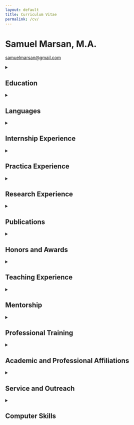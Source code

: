 ```yaml
---
layout: default
title: Curriculum Vitae
permalink: /cv/
---
```

# Samuel Marsan, M.A.
[samuelmarsan@gmail.com](mailto:samuelmarsan@gmail.com)

<details>
<summary><h2>Education</h2></summary>

**Ph.D.\*** Duke University, Clinical Psychology, Durham, NC 2017–2024  
Dissertation Proposal: *A Self-Report Measure of Body Image Quality of Life: Development of a Multi-Item Instrument for the Assessment of Transgender Experiences of Embodiment in Adolescents*  
Committee: Nancy Zucker, Ph.D. (Faculty Advisor), Melanie Bonner, Ph.D. (Chair), Sarah Gaither, Ph.D., Dane Whicker, Ph.D., Bryce Reeve, Ph.D.  
Internship: UTHealth Doctoral Psychology Internship Program (UTHDPIP)  
Internship Training Director: Katherine Loveland, Ph.D.  
Certificate of College Teaching  
Degree expected: 2024  
\*All but dissertation (ABD)  

**M.A.** Duke University, Clinical Psychology, Durham, NC December 2020  
Thesis: *Measurement of body image in transgender children: A scoping review.*  
Committee: Nancy Zucker, Ph.D. (Faculty Advisor), Melanie Bonner, Ph.D. (Chair), Sarah Gaither, Ph.D., Dane Whicker, Ph.D.  

**B.S.** University of North Carolina at Chapel Hill December 2014  
Psychology, Chapel Hill, NC  

**A.A.** The Honors College–Miami Dade College July 2012  
Business Administration, Miami Dade, FL  
English-Spanish Dual Language Program  

**A.A.\*** Miami Dade College, English for Academic Purposes (EAP) 2010  
Miami Dade, FL  
\*Non-degree pathway to a major in Pre-Bachelor of Arts  

**B.E.\*** Instituto Superior Politécnico José Antonio Echevería 2007–2009  
Telecommunications, Havana, Cuba  
\*Completed three full-time semesters of a Bachelor of Engineering (B.E.) program (studies interrupted by immigration to the United States)

</details>

<details>
<summary><h2>Languages</h2></summary>

**Spanish:** Native Language  
**English:** Bilingual Proficiency

</details>

<details>
<summary><h2>Internship Experience</h2></summary>

**UTHealth Doctoral Psychology Internship Program, Houston, TX | 2023-present**

**UTHealth Child and Family Psychotherapy Rotation | November 2023-June 2024**  
Louis A. Faillace, MD Department of Psychiatry & Behavioral Sciences  
Supervisors: Seema Jacobs, Ph.D., Jennifer Hughes, Ph.D., Leslie Taylor, Ph.D.

Deliver weekly evidence-based cognitive behavioral therapies for childhood externalizing behaviors, anxiety, specific phobia, depression, attention problems, hyperactivity, and autism. Treatment protocols used:  
- The Zones of Regulation  
- Facing your Fears  
- Exposure therapy  
- Parent training using the Research Units in Behavioral Intervention (RUBI)  

Conduct screening and intake sessions weekly  
Write intake reports weekly  
Average time spent monthly at this site: 45 hours  

**UTHealth C.L.A.S.S. (Changing Lives through Autism Spectrum Services) Clinic Rotation | July 2023-October 2023**  
Louis A. Faillace, MD Department of Psychiatry & Behavioral Sciences  
Supervisor: Katherine Loveland, Ph.D.

- Conducted diagnostic intake interviews twice weekly with adults with autism-related concerns  
- Administered the Autism Diagnostic Observation Schedule-2 (ADOS-2) once weekly, modules 3 and 4  
- Wrote 5 integrative psychological reports  
- Co-led a 10-week support group with 5 autistic adults navigating various types of relationships (e.g., familial, professional, romantic, etc.)  
- Led a 4-week support group for 18 Spanish-speaking parents, and 12 military families, of autistic young adults  
- Delivered weekly coaching sessions to autistic young adults in English or Spanish using modified motivational interviewing strategies  
- Supervised one practicum student in the delivery of weekly Cognitive Behavioral Therapy  
- Wrote intake reports twice weekly  
- Average time spent monthly at this site: 45 hours  

</details>

<details>
<summary><h2>Practica Experience</h2></summary>

**Child and Adolescent Health Psychology and Pediatric Neuropsychology | 2022-present**  
Duke University Department of Psychiatry and Behavioral Sciences  
Supervisors: Katharine Donlon, Ph.D., Sarah O'Rourke, Ph.D., Kyla Machell-Blalock, Ph.D.

- Assessed intellectual functioning of children and adolescents with brain tumors and related medical histories of vision, hearing, and motor impairments  
- Administered, scored, and interpreted neuropsychological assessments twice monthly  

Prepared integrative reports based on a variety of neuropsychology instruments:  
- Beery-Buktenica Developmental Test of Visual-Motor Integration-Sixth Edition (Beery VMI)  
- California Verbal Learning Test Children’s Version (CVLT-C)  
- Wechsler Abbreviated Scale of Intelligence-Second Edition (WASI-II)  
- Wechsler Intelligence Scale for Children-Fourth Edition (WISC-IV)  
- Wechsler Preschool & Primary Scale of Intelligence-Fourth Edition (WPPSI-IV)  
- Wechsler Adult Intelligence Scale-Fourth Edition (WAIS-IV)  
- Wide Range Assessment of Memory and Learning-Third Edition (WRAML3)  

- Delivered weekly evidence-based individual psychotherapy for children and adolescents with somatic symptoms and chronic conditions, such as Amplified Musculoskeletal Pain Syndrome (AMPS), using cognitive behavioral therapy (CBT) strategies  
- Worked within a multidisciplinary team composed of nurses, as well as physical and occupational therapists  
- Average time spent monthly at this site: 50 hours  

**Duke Center for Autism and Brain Development | 2021-2022**  
Duke University Department of Psychiatry and Behavioral Sciences  
Supervisor: Jill Howard, Ph.D.

- Initiated collaboration between the Duke Center for Autism and Brain Development and the Duke Child and Adolescent Gender Care Clinic  
- Conducted evidence-based diagnostic evaluation and treatment of autism spectrum disorders (ASD) and other neurodevelopmental disorders  
- Administered, scored, and interpreted psychodiagnostics assessments twice weekly  

Prepared psychological reports (twice monthly) based on a variety of instruments:  
- DSM-5 ASD Caregiver Interview Instrument  
- Parent-mediated telemedicine evaluation of ASD (TELE-ASD-PEDS)  
- Childhood Autism Rating Scale-2, High Functioning  
- Childhood Autism Rating Scale-2, Standard  
- Vineland Adaptive Behavior Scales-3-Interview  

Provided psychosocial support for children, adolescents, and young adults with autism in the context of individual and family therapy services, such as:  
- Program for the Education and Enrichment of Relational Skills (PEERS)  
- CBT for transgender adolescents with a gender-affirming focus  
- Parent training using the Research Units in Behavioral Intervention (RUBI)  
- School-based intervention  
- Stress and Anger Management Program (STAMP)  
- Family Intervention for Suicide Prevention (FISP)  
- Motivational interviewing (MI)  
- Organizational skills interventions  

- Worked within a multidisciplinary team composed of pediatric primary care physicians, endocrinologists, social workers, and speech-language pathologists  
- Spent 55 hours per month on average at this site  

**Duke Center for Eating Disorders | 2020-2021**  
Duke University Department of Psychiatry and Behavioral Sciences  
Supervisor: Nancy Zucker, Ph.D., Chantal Gil, Psy.D.

Delivered empirically validated treatments for youth and young adults with eating disorders, functional abdominal pain, gender dysphoria, and body dysmorphic disorder:  
- Enhanced CBT for eating disorders (CBT-E)  
- Family-Based Treatment (FBT)  
- Off the C.U.F.F. (Clear, Undisturbed, Firm, Funny): Parenting skills protocol for the management of disordered eating, adapted by Nancy Zucker, Ph.D. from FBT principles for parent support group settings  

Behavioral Therapies:  
- Acceptance and Commitment Therapy (ACT)  
- Feelings and Body Investigators (FBI)  
- Family Intervention for Suicide Prevention (FISP)  
- Unified Protocol (UP)  
- Co-led support groups of youth with Avoidant/Restrictive Food Intake Disorder (ARFID)  
- Co-led support groups for parents of youth with eating disorders  
- Consulted with multidisciplinary team of specialists in psychiatry, pediatrics, gastroenterology, endocrinology, and student health  
- Conducted ARFID psychodiagnostic interviews five times monthly via the Pica, ARFID, and Rumination Disorder Interview (PARDI) as part of an NIH-funded research project  
- Provided ongoing supervision to six Duke undergraduate peer health coaches who provided phone-based self-management support to their student peers  
- Spent 40 hours per month on average at this site  

**Psychosocial Treatment Clinic | 2019-2020**  
Duke University Department of Psychiatry and Behavioral Sciences  
Supervisors: Kyla Machell-Blalock, Ph.D., Chris Mauro, Ph.D.

Provided evidence-based interventions for children, adolescents and families struggling with anxiety and mood disorders using various protocols, such as:  
- Coping Cat and Cat Project (CBT)  
- Treatment for Adolescent Depression Study (TADS)  

Behavioral Therapies:  
- Family Intervention for Suicide Prevention (FISP)  
- Parent Training in Behavior Management for ADHD  
- School-based intervention  

- Conducted collaborative care with primary care providers for psychotropic medication management  
- Spent 30 hours per month on average at this site  

**The Duke Psychology Clinic | 2018-2019**  
Duke University Department of Psychology and Neuroscience  
Supervisors: Ron Batson, M.D. and David Rabiner, Ph.D.

Provided psychotherapy services for Duke undergraduates and adults from the broader Durham community with anxiety and mood disorders based on general principles, such as:  
- Therapeutic alliance  
- Language and reflection  
- Multiculturally informed practice  
- Mindfulness  
- Research-informed clinical decision-making  
- Integration of pharmacologic approaches, supervised by Ron Batson, M.D.  

- Conducted intake interviews, integrating with outcome measures for case conceptualizations  
- Administered projective tests and personality tests for case conceptualizations and treatment planning  
- Spent 20 hours per month on average at this site  

</details>

<details>
<summary><h2>Research Experience</h2></summary>

**Duke Population Science, Durham, NC | 2018–present**

**Qualitative Research Analyst, Transgender Health Measurement-Concept Elicitation Pilot Study (Pro00101113)**  
PI: Bryce Reeve, Ph.D., Advisor: Nancy Zucker, Ph.D.

- Led manuscript preparation for publication  
- Conducted Applied Thematic Analysis  
- Trained research staff on qualitative data analysis principles  
- Provided consultation on outreach and research recruitment strategies  
- Collaborated with local community partners in research-related decision-making within a community advisory board (CAB)

**Graduate Research Assistant, Using Clinical Data to Characterize and Generate Novel Hypotheses About the Pathophysiology of Gender Dysphoria (Pro00100256) | 2018–2019**  
PI: Deanna Adkins, M.D.

- Performed dataset cleanup and data management

**Duke Center for Eating Disorders, Durham, NC | 2015–present**

**Clinical Interviewer, Chompions! A treatment study for childhood Avoidant/Restrictive Food Intake Disorder (ARFID) (Pro00103645) | 2022–present**  
PI: Nancy Zucker, Ph.D.

- Trained research staff on the PARDI protocol  
- Conducted and scored ARFID diagnostic interviews, using the PARDI protocol

**Clinical Interviewer, Food Scientists: Investigation of Food Avoidance in Young Children (Pro00103430) | 2020–2021**  
PI: Nancy Zucker, Ph.D.

- Conducted and scored ARFID diagnostic interviews, using the PARDI protocol

**Graduate Research Assistant, The Duke Tummy Pain Study for Children: Feeling and Body Investigators (FBI) (Pro00043556) | 2018–2020**  
PI: Nancy Zucker, Ph.D.

- Translated informed consent form and recruitment materials into Spanish  
- Conducted mood induction and physiology laboratory sessions  
- Administered semi-structured parent and child interviews to monitor functional abdominal pain  
- Performed dataset cleanup and data management

**Clinical Research Specialist, Sr., Heart Rate Sensing and Response in Persons with Anorexia Nervosa (Pro00064421) | 2016–2017**  
PIs: Nancy Zucker, Ph.D., Kim Huffman, M.D., Ph.D.

- Collected anthropometric measurements of research participants  
- Piloted a heartbeat perception task  
- Piloted a water loading task  
- Conducted quantitative analysis of preliminary data for NIH grant application

**Clinical Research Specialist, Sr., Probiotic Treatment: The Role of the Gut Microbiome in Childhood Abdominal Pain and Anxiety (Pro00063870) | 2015–2017**  
PIs: Nancy Zucker, Ph.D., Richard Noel, M.D., Ph.D.

- Assisted in designing a pilot clinical trial testing the efficacy of a probiotic treatment  
- Managed registration and submission of the clinical trial to IRB, FDA (IND 16750), and ClinicalTrials.gov (NCT02711800)  
- Developed psychosocial stress-induction and biological specimen collection protocols for children  
- Managed preservation, transport, and storage of laboratory specimens

**Duke Center for Autism and Brain Development, Durham, NC | 2015–2019**

**Graduate Research Assistant, The Duke A+ Study (Pro00085435) | 2018–2019**  
PI: Geraldine Dawson, Ph.D.

- Assisted with behavioral management during autism diagnostic evaluation via the ADOS

**Graduate Research Assistant, The Autism Biomarker Consortium for Clinical Trials (Pro00065628) | 2016–2019**  
PI: Geraldine Dawson, Ph.D.

- Co-developed behavioral and social coding schemes via parent-child observation  
- Coded data using EthoVision XT and The Observer XT 12  
- Co-authored peer-reviewed article validating behavioral tracking data  
- Conducted quality control of observational data

**Clinical Research Specialist, Sr., Harnessing Technology to Improve Screening for Early Social and Communication Delays (Pro00053509) | 2015–2017**  
PIs: Geraldine Dawson, Ph.D., Helen Egger, M.D., Guillermo Sapiro, Ph.D.

- Coordinated piloting phase of a digital screening tool  
- Recruited toddler participants and caregivers in outpatient pediatric settings  
- Translated study materials into Spanish  
- Assessed cognitive functioning via MSEL  
- Created affect/gesture coding scheme using The Observer XT 12  
- Collaborated internationally on tool validation

**Duke Psychiatry and Behavioral Sciences, Durham, NC | Fall 2014**

**Community Engagement Assistant, Duke Integrated Pediatric Mental Health | Fall 2014**  
Directors: Helen Egger, M.D., Nicole Heilbron, Ph.D.

- Established community partnerships for referrals for LGBTQIA+ youth  
- Created a community resource guide of LGBTQIA+-affirming mental health providers

**University of North Carolina at Chapel Hill, Chapel Hill, NC | 2013–2014**

**Research Assistant, Road to Recovery from Eating Disorders Lab | 2013–2014**  
Director: Anna Bardone-Cone, Ph.D.

- Transcribed interviews of individuals with past eating disorders

**Research Assistant, Cognition and Addiction Biopsychology Lab | 2013–2014**  
Director: Charlotte Boettiger, Ph.D.

- Managed research visits  
- Administered attentional bias tasks using E-Prime  
- Conducted quantitative analysis  
- Completed independent study on depression and alcohol attentional bias  
- Co-authored peer-reviewed article on attentional bias and drinking behavior

</details>

<details>
<summary><h2>Publications</h2></summary>

### Peer-Reviewed Journal Publications

Ng, S., Liu, Y., Gaither, S., Marsan, S., & Zucker, N. (2021). The clash of culture and cuisine: A qualitative exploration of cultural tensions and attitudes toward food and body in Chinese young adult women. *International Journal of Eating Disorders, 54*(2), 174–183.

Hashemi, J., Dawson, G., Carpenter, K. L. H., Campbell, K., Qiu, Q., Espinosa, S., Marsan, S., Baker, J. P., Egger, H. L., & Sapiro, G. (2021). Computer Vision Analysis for Quantification of Autism Risk Behaviors. *IEEE Transactions on Affective Computing, 12*(1), 215–226.

Rivera-Cancel, A., Nicholas, J., Marsan, S., Herbert, B. M., Bulik, C., Loeb, K., & Zucker, N. (2020). Gut hypervigilance in anorexia nervosa: Implications for treatment. *Annals of Behavioral Medicine, 54*(Suppl. 1), S517–S517.

Zucker, N., Rivera-Cancel, A., Datta, N., Erwin, S., Julia, N., Caldwell, K., Ives, L., Romer, A., Marsan, S., Farber, M., & Maslow, G. (2020). Feeling and body investigators: A randomized controlled trial of a treatment for young children with functional abdominal pain. *Annals of Behavioral Medicine, 54*(Suppl. 1), S515–S515.

Sabatos-DeVito, M., Murias, M., Dawson, G., Howell, T., Yuan, A., Marsan, S., Bernier, R. A., Brandt, C. A., Chawarska, K., Dzuira, J. D., Faja, S., Jeste, S. S., Naples, A., Nelson, C. A., Shic, F., Sugar, C. A., Webb, S. J., McPartland, J. C., & Autism Biomarkers Consortium for Clinical Trials. (2019). Methodological considerations in the use of Noldus EthoVision XT video tracking of children with autism in multi-site studies. *Biological Psychology, 146*: 107712.

Campbell, K., Carpenter, K. L., Hashemi, J., Espinosa, S., Marsan, S., Borg, J. S., Chang, Z., Qiu, Q., Vermeer, S., Adler, E., Tepper, M., Egger, H. L., Baker, J. P., Sapiro, G., & Dawson, G. (2019). Computer vision analysis captures atypical attention in toddlers with autism. *Autism, 23*(3), 619–628.

Zucker, N., Mauro, C., Craske, M., Wagner, H. R., Datta, N., Hopkins, H., Caldwell, K., Kiridly, A., Marsan, S., Maslow, G., Mayer, E., Egger, H. (2017). Acceptance-based interoceptive exposure for young children with functional abdominal pain. *Behaviour Research and Therapy, 97*, 200–212.

Hashemi, J., Campbell, K., Carpenter, K., Harris, A., Qiu, Q., Tepper, M., Espinosa, S., Borg, J. S., Marsan, S., Calderbank, R., Baker, J., Egger, H., Dawson, G., & Sapiro, G. (2015). A scalable app for measuring autism risk behaviors in young children: A technical validity and feasibility study. *EAI Endorsed Transactions on Scalable Information Systems, 3*(10), 23–27.

Faulkner, M. L., Baldner, C. S., Marsan, S., & Boettiger, C. A. (2014). Increased attentional bias for alcohol related images in heavy binge drinkers compared to moderate social drinkers. *Alcoholism: Clinical and Experimental Research, 38*(Suppl. 1), 279A–279A.

---

### Manuscripts in Preparation

Marsan, S., Mann, C., Hernandez, A., Bahnson, K., Russell, K., Zucker, N., Whicker, D., Marinkovic, M., Adkins, D., Hamilton, M., Ingledue, G., Ebuengan, G., McLaughlin, K., Henke, D., & Reeve, B. (2023). *A conceptual framework of gender dysphoria for trans youth through a developmental lens* [Manuscript in preparation]. Department of Psychology and Neuroscience, Duke University.

Marsan, S., Dean, C., Christian, H., & Zucker, N. (2023). *Gaps in measurement of body image in children with gender dysphoria* [Manuscript in preparation]. Department of Psychology and Neuroscience, Duke University.

Marsan, S., Mann, C., Hernandez, A., Bahnson, K., Henke, D., Daniell, E., Ehle, K., Biswas, S., Rivera-Cancel, A., Nicholas, J., Russell, K., Marinkovic, M., Whicker, D., Adkins, D., Reeve, B., & Zucker, N. (2023). *Experience of body image in transgender youth: A thematic analysis approach* [Manuscript in preparation]. Department of Psychology and Neuroscience, Duke University.

Marsan, S., Mann, C., Hernandez, A., Bahnson, K., Henke, D., Daniell, E., Ehle, K., Biswas, S., Rivera-Cancel, A., Nicholas, J., Russell, K., Marinkovic, M., Whicker, D., Adkins, D., Reeve, B., & Zucker, N. (2023). *Definition of body image from transgender youth perspectives: A thematic analysis approach* [Manuscript in preparation]. Department of Psychology and Neuroscience, Duke University.

Citron, K., Marsan, S., Sundar, K., Dillon, A., Izquierdo, N., Mohamedali, L., & Zucker, N. (2023). *Definition and experience of gender euphoria from transgender adult perspectives* [Manuscript in preparation]. Department of Psychology and Neuroscience, Duke University.

---

### Selected Talks and Presentations

Blacklock, C., Buzwell, S., Elphinstone, B., Tollit, M. A., Pace, C., Zwickl, S., Cheung, A. S., Citron, K., Zucker, N., Marsan, S., Pang, K. (2023, Nov 2–4). *The gender euphoria scale (GES): Development of a tool to measure gender euphoria* [Oral abstract]. AusPath Biennial Conference 2023, Melbourne, Australia.

Sundar, K., Marsan, S., & Zucker, N. (2023, Nov 1–6). *Gender transgressed: Felt pressure to conform to gender stereotypes, gender typicality, and mental health in transgender vs. cisgender adults* [Oral abstract]. USPATH 2023, Westminster, CO, US.

Marsan, S., Mann, C., Hernandez, A., Bahnson, K., Henke, D., Daniell, E., Ehle, K., Biswas, S., Rivera-Cancel, A., Nicholas, J., Russell, K., Marinkovic, M., Whicker, D., Adkins, D., Reeve, B., & Zucker, N. (2021, Nov 4–7). *Definition of body image from transgender youth perspectives: A thematic analysis approach* [Oral abstract]. USPATH 2021, Virtual Scientific Symposium.

Citron, K., Marsan, S., Long, J., & Zucker, N. (2020, Nov 6–10). *“When a stranger called me sir” from haircuts to hormones, binders to clothes: Gender euphoria in transgender adults* [Oral abstract]. WPATH 26th Scientific Symposium, Virtual Scientific Symposium.

Marsan, S., Dean, C., Christian, H., & Zucker, N. (2020, Nov 6–10). *Gaps in measurement of body image in children with gender dysphoria* [Oral abstract]. WPATH 26th Scientific Symposium, Virtual Scientific Symposium.

Egger, H., Campbell, K., Carpenter, K., Hashemi, J., Espinosa, S., Tepper, M., Schaich Borg J., Qiu, Q., Marsan, S., Dawson, G., Bloomfield, R., & Sapiro, G. (2017, May 10–13). *Feasibility of a mobile phone-delivered study of social and emotional behaviors in young children at risk for autism.* In B. Chakrabarti (Chair), Evaluating social attention and reward in young children with ASD [Symposium], 2017 Annual Meeting of the International Society for Autism Research (IMFAR), San Francisco, CA.

Hashemi, J., Campbell, K., Espinosa, S., Marsan, S., Qiu, Q., Tepper, M., Carpenter, K., Schaich Borg, J., Dawson, G., Bloomfield, R., Egger, H. & Sapiro, G. (2017, May 10–13). *A researchkit app with automatic detection of facial affect and social behaviors from videos of children with autism* [Conference session]. IMFAR, San Francisco, CA.

Kumm, A.J., Campbell, K., Marsan, S., Hashemi, J., Espinosa, S., Bloomfield, R., Dawson, G., Sapiro, G., Egger, H., & de Vries, P. J. (2017, May 10–13). *Feasibility of a smartphone application to identify young children at risk for autism spectrum disorder in a low-income, community setting in South Africa* [Conference session]. IMFAR, San Francisco, CA.

Campbell, K., Carpenter, K., Hashemi, J., Espinosa, S., Marsan, S., Harris, A., Schaich Borg, J., Chang, Z., Qiu, Q., Tepper, M., Calderbank, R., Baker, J. P., Sapiro, G., Egger, H., & Dawson, G. (2016, May 11–14). *Computer vision detects delayed social orienting in toddlers with autism* [Conference session]. IMFAR, Baltimore, MD.

</details>

<details>
<summary><h2>Honors and Awards</h2></summary>

**CaDRE ($5000) | 2023–2024**  
Career Development and Research Excellence (CaDRE) Program in Psychiatry Mentorship Program  
Nominated by Katherine Loveland, Ph.D., Thomas Meyer, Ph.D., and Ana Ugueto, Ph.D.  
Bestowed by Jair C. Soares M.D. Ph.D., Anilkumar Pillai, Ph.D., and Mary Lopez, M.B.A.  
UTHealth Louis A. Faillace, MD, Department of Psychiatry and Behavioral Science, TX

**Summer Research Fellowship ($8250) | 2018–2020, 2022**  
Competitive research fellowship covering stipend, tuition, and health insurance  
Duke University, NC

**Biogen Doctoral Fellow ($8250) | 2021**  
Competitive fellowship for mentoring underrepresented high school and undergraduate students with interest in neuroscience  
Nominated by Nancy Zucker, Ph.D.  
Duke University, NC

**Brown-Nagin Graduate Fellowship ($2000) | 2020**  
Competitive fellowship for conference travel  
Nominated by Nancy Zucker, Ph.D.  
Duke University, NC

**Dean’s List, University of North Carolina at Chapel Hill, NC | 2013–2014**

**Dean’s List, Miami Dade College, FL | 2010–2012**

**The Honors College Fellows Award ($5000) | 2010–2012**  
Yearly award for exceptional academic and leadership achievements  
Nominated by Jennifer Bravo, Ph.D.  
Bestowed by Alexandria Holloway, Ph.D.  
Miami Dade College, FL

**Future Business Teacher Award, Third Place | 2012**  
Competitive award for successfully creating and presenting a lesson plan for a mock college-level class: “Introduction to Business Administration”  
Bestowed by Sarah Rasheid, President, Phi Beta Lambda–Florida Chapter  
Miami Dade College, FL

**Phi Beta Lambda, Student Business Organization | 2012**  
Elected as Vice-President in a competitive race  
Miami Dade College, FL

**Student Leadership Academy Certificate | 2012**  
Competitive admission into the leadership certificate program  
Nominated by Carlos Fernandez, Ph.D.  
Bestowed by Gina Cortez-Suarez, Ph.D., Campus President  
Miami Dade College, FL

**SALAD Scholarship ($1000) | 2011**  
Competitive award for academic excellence  
Nominated by Jennifer Bravo, Ph.D.  
Miami Dade College, FL

**Phi Theta Kappa, Honor Society | 2011**  
Merit-based admission  
Miami Dade College, FL

**Psi Beta National Honor Society for Psychology Majors | 2010**  
Merit-based admission  
Miami Dade College, FL

</details>

<details>
<summary><h2>Teaching Experience</h2></summary>

**Duke University, Durham, NC | Spring 2022**  
Guest Lecturer, Treatment of Eating Disorders in Children and Adolescents  
Advanced undergraduate course: Clinical Interventions with Children and Families (PSY 436S)  
- Provided an overview of common eating disorders in youth  
- Demonstrated general principles of Family Based Therapy (FBT), Enhanced CBT for eating disorders, and Feelings and Body Investigators (FBI)

**Duke University, Durham, NC | Summer 2021**  
Biogen Fellow Lecturer, Sex, Gender, and Psychology  
- Delivered this lecture for high school and undergraduate students from underrepresented backgrounds with an interest in neuroscience  
- Provided an overview about the current understanding of sex and gender  
- Explained developmental processes involved in sex differentiation in the brain  
- Promoted discussions about sex biodiversity  
- Engaged in a Q&A about careers in psychology

**University of North Carolina at Chapel Hill, Chapel Hill, NC | Summers 2018–2021**  
Guest Lecturer, LGBTQIA+ Topics in Health Psychology  
Advanced undergraduate level course: Health Psychology (PSYC 504)  
- Introduced an overview of sexual and gender diversity  
- Described the Minority Stress Model  
- Demonstrated impacts of embodying various minority statuses with evidence of health disparities in this population 
- Facilitated discussions with case vignettes

**Duke University, Durham, NC | Spring 2021**  
Teaching Assistant, Department of Psychology and Neuroscience  
Undergraduate course: Developmental Psychology (PSY 103)  
- Implemented active and experiential learning strategies through multimedia  
- Developed discussion section syllabus  
- Led two weekly discussion sections for a total of 50 students  
- Designed, administered, and scored exams, quizzes, and assignments  
- Held fixed weekly and appointment-based office hours

**Duke University, Durham, NC | Spring 2020**  
Teaching Assistant, Department of Psychology and Neuroscience  
Undergraduate course: Looking Inside the Disordered Brain (NEUROSCI 277)  
- Held appointment-based office hours  
- Administered and scored exams and quizzes

**Duke University, Durham, NC | Fall 2019**  
Teaching Assistant, Department of Psychology and Neuroscience  
Undergraduate course: Abnormal Psychology (PSY 105)  
- Delivered a guest lecture: Somatic symptom and related disorders  
- Co-developed the discussion section syllabus  
- Led two weekly discussion sections for a total of 50 students  
- Coordinated grading with another teaching assistant  
- Held fixed weekly and appointment-based office hours

</details>

<details>
<summary><h2>Mentorship</h2></summary>

**Duke University, Durham, NC | 2019–present**  
Graduate Student Mentor, Senior Honors Theses  
- Kiran Sundar; *Comparing felt gender pressure and gender typicality in transgender vs. cisgender adults* [Manuscript in preparation]; Expected graduation: May 2023  
- Sophia Gomez; *Concordance of child and caregiver reports of trauma* [Unpublished]; Graduation: May 2022  
- Connie Dean; *Masculinity and novel male contraceptives: Does masculine norm conformity influence preference?* [Unpublished]; Graduation: May 2021  
- Kira Citron; *“When a stranger called me sir” from haircuts to hormones, binders to clothes: Gender euphoria in transgender adults* [Oral abstract]; Graduation: May 2020  
- Steph Ng; *The clash of culture and cuisine: Conflicting expectations and disordered eating in Chinese adolescent women* [Published]; Graduation: May 2019  

**Duke University, Durham, NC | 2018–2022**  
Research Mentor, Summer Vertical Integration Program  
- Mentored one Duke undergraduate student each summer during an 8-week research development program  
- Provided training and consultation in research and statistical methods  
- Evaluated and encouraged progress of research project  
- Offered and elicited feedback on mentor-mentee relationship  
- Participated as a panelist in graduate school discussion panels

**Duke University, Durham, NC | 2020–2021**  
Research Mentor, Matching Undergraduates to Science and Engineering Research (MUSER)  
- Mentored a group of five Duke students engaged in research for a full year  
- Developed and delivered training in qualitative and quantitative data analysis  
- Provided consultation in strategies for professional development  

</details>

<details>
<summary><h2>Professional Training</h2></summary>

**Introduction to Structural Equation Modeling | Summer 2022**  
- Completed a three-day virtual S.E.M. workshop using R statistical software  
- Curran-Bauer Analytics, Chapel Hill, NC

**Graduate Teaching Assistant Workshop | Summer 2018**  
- Participated in a three-hour workshop on college teaching  
- Psychology and Neuroscience, Durham, NC

**Diversifying Clinical Psychology Weekend | Fall 2014**  
- Participated in a two-day seminar for minority students interested in applying to doctoral programs in clinical psychology  
- University of North Carolina at Chapel Hill, Chapel Hill, NC

</details>

<details>
<summary><h2>Academic and Professional Affiliations</h2></summary>

**SMART Recovery USA | 2025–present**  
Smart Recovery 4-Point Facilitator Training

**US Professional Association for Transgender Health (USPATH) | 2019–present**  
Student member

**World Professional Association for Transgender Health (WPATH) | 2019–present**  
Student member

**Society of Clinical Psychology, APA Division 12 | 2017–2018**  
Student member

**Carolina Millennial Scholars Program (CMSP) | 2012–2014**  
College transfer student

**Honors Carolina | 2012–2013**  
Honors student

</details>

<details>
<summary><h2>Service and Outreach</h2></summary>

**Antiracism Virtual Office Hours Initiative | Fall 2020**  
Consultant, held virtual office hours with graduate school applicants from diverse backgrounds, including BIPOC, LGBTQIA+, first generation, and/or low income  
Duke University, Durham, NC

**Ayudantes Escolares (School Helpers) | Summer 2020**  
Elementary School Tutor, virtually tutored children from Spanish-speaking families affected by the COVID-19 pandemic  
University of North Carolina at Chapel Hill, Chapel Hill, NC

**Duke Psychology Clinic | 2019–2020**  
Volunteer, updated the demographics section of the clinic intake forms to better reflect the sexual and gender diversity of the Durham community  
Duke University, Durham, NC

**Gender Spectrum Conference | Summer 2018**  
Facilitator of Caregiver Support Groups, facilitated discussions among caregivers navigating gender exploration in their gender-diverse children and adolescents  
Moraga, CA

**Harvard Latino Leadership Initiative | Summer 2012**  
Phi Theta Kappa Coach, coordinated leadership workshops to raise college completion rates among minority high school students  
Miami Dade College, FL

**Student Leadership Academy | Spring 2012**  
Performed duties in different leadership roles:  
- College Algebra Tutor, provided tutoring in English and Spanish  
- Student Leader, spearheaded a semester-long recycling campaign on campus  
Miami Dade College, FL

**MDC College Academic Student Support Council (CASSC) | Fall 2011**  
Student Body Representative  
Miami Dade College, FL

</details>

<details>
<summary><h2>Computer Skills</h2></summary>

**Statistics:** R, SPSS  
**Applications:** EthoVision XT, NVivo, Qualtrics, REDCap, The Observer XT 12.5, Zotero

</details>
